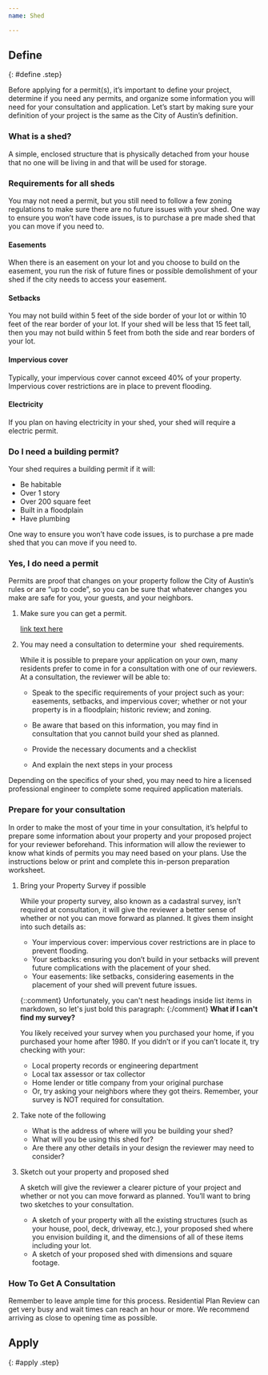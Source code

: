 ```yaml
---
name: Shed

---
```


## Define
{: #define .step}

Before applying for a permit(s), it’s important to define your project, determine if you need any permits, and organize some information you will need for your consultation and application. Let’s start by making sure your definition of your project is the same as the City of Austin’s definition.

### What is a shed?
A simple, enclosed structure that is physically detached from your house that no one will be living in and that will be used for storage.

### Requirements for all sheds
You may not need a permit, but you still need to follow a few zoning regulations to make sure there are no future issues with your shed. One way to ensure you won’t have code issues, is to purchase a pre made shed that you can move if you need to.

#### Easements
When there is an easement on your lot and you choose to build on the easement, you run the risk of future fines or possible demolishment of your shed if the city needs to access your easement.

#### Setbacks
You may not build within 5 feet of the side border of your lot or within 10 feet of the rear border of your lot. If your shed will be less that 15 feet tall, then you may not build within 5 feet from both the side and rear borders of your lot.

#### Impervious cover
Typically, your impervious cover cannot exceed 40% of your property. Impervious cover restrictions are in place to prevent flooding.

#### Electricity
If you plan on having electricity in your shed, your shed will require a electric permit.

### Do I need a building permit?
Your shed requires a building permit if it will:
* Be habitable
* Over 1 story
* Over 200 square feet
* Built in a floodplain
* Have plumbing

One way to ensure you won’t have code issues, is to purchase a pre made shed that you can move if you need to.

### Yes, I do need a permit
Permits are proof that changes on your property follow the City of Austin’s rules or are “up to code”, so you can be sure that whatever changes you make are safe for you, your guests, and your neighbors.

1. Make sure you can get a permit.

    [link text here](#linkurlhere)

1. You may need a consultation to determine your  shed requirements.  

    While it is possible to prepare your application on your own, many residents prefer to come in for a consultation with one of our reviewers. At a consultation, the reviewer will be able to:

    * Speak to the specific requirements of your project such as your: easements, setbacks, and impervious cover; whether or not your property is in a floodplain; historic review; and zoning.

    * Be aware that based on this information, you may find in consultation that you cannot build your shed as planned.

    * Provide the necessary documents and a checklist

    * And explain the next steps in your process

Depending on the specifics of your shed, you may need to hire a licensed professional engineer to complete some required application materials.

### Prepare for your consultation
In order to make the most of your time in your consultation, it’s helpful to prepare some information about your property and your proposed project for your reviewer beforehand. This information will allow the reviewer to know what kinds of permits you may need based on your plans. Use the instructions below or print and complete this in-person preparation worksheet.

1. Bring your Property Survey if possible

    While your property survey, also known as a cadastral survey, isn’t required at consultation, it will give the reviewer a better sense of whether or not you can move forward as planned. It gives them insight into such details as:

    * Your impervious cover: impervious cover restrictions are in place to prevent flooding.
    * Your setbacks: ensuring you don’t build in your setbacks will prevent future complications with the placement of your shed.
    * Your easements: like setbacks, considering easements in the placement of your shed will prevent future issues.

    {::comment}
    Unfortunately, you can't nest headings inside list items in markdown, so let's just bold this paragraph:
    {:/comment}
    **What if I can't find my survey?**

    You likely received your survey when you purchased your home, if you purchased your home after 1980. If you didn’t or if you can’t locate it, try checking with your:
    * Local property records or engineering department
    * Local tax assessor or tax collector
    * Home lender or title company from your original purchase
    * Or, try asking your neighbors where they got theirs.
    Remember, your survey is NOT required for consultation.

1. Take note of the following
    * What is the address of where will you be building your shed?
    * What will you be using this shed for?
    * Are there any other details in your design the reviewer may need to consider?

1. Sketch out your property and proposed shed

    A sketch will give the reviewer a clearer picture of your project and whether or not you can move forward as planned. You’ll want to bring two sketches to your consultation.
    * A sketch of your property with all the existing structures (such as your house, pool, deck, driveway, etc.), your proposed shed where you envision building it, and the dimensions of all of these items including your lot.
    * A sketch of your proposed shed with dimensions and square footage.

### How To Get A Consultation

Remember to leave ample time for this process. Residential Plan Review can get very busy and wait times can reach an hour or more. We recommend arriving as close to opening time as possible.

## Apply
{: #apply .step}
